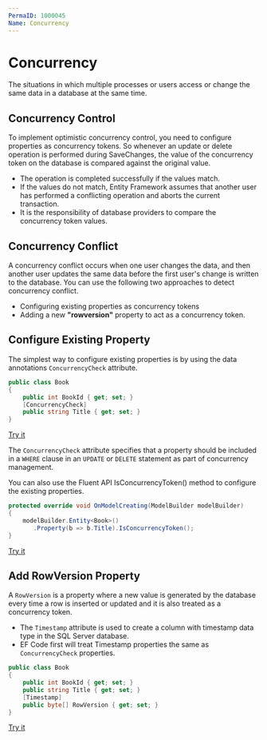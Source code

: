 ```yaml
---
PermaID: 1000045
Name: Concurrency
---
```


# Concurrency

The situations in which multiple processes or users access or change the same data in a database at the same time.

## Concurrency Control

To implement optimistic concurrency control, you need to configure properties as concurrency tokens. So whenever an update or delete operation is performed during SaveChanges, the value of the concurrency token on the database is compared against the original value.

 - The operation is completed successfully if the values match.
 - If the values do not match, Entity Framework assumes that another user has performed a conflicting operation and aborts the current transaction.
 - It is the responsibility of database providers to compare the concurrency token values.

## Concurrency Conflict

A concurrency conflict occurs when one user changes the data, and then another user updates the same data before the first user's change is written to the database. You can use the following two approaches to detect concurrency conflict.

 - Configuring existing properties as concurrency tokens
 - Adding a new **"rowversion"** property to act as a concurrency token.

## Configure Existing Property

The simplest way to configure existing properties is by using the data annotations `ConcurrencyCheck` attribute.

```csharp
public class Book
{
    public int BookId { get; set; }
    [ConcurrencyCheck]
    public string Title { get; set; }
}
```

[Try it](https://dotnetfiddle.net/v1mHtl)

The `ConcurrencyCheck` attribute specifies that a property should be included in a `WHERE` clause in an `UPDATE` or `DELETE` statement as part of concurrency management.

You can also use the Fluent API IsConcurrencyToken() method to configure the existing properties.

```csharp
protected override void OnModelCreating(ModelBuilder modelBuilder)
{
    modelBuilder.Entity<Book>()
       .Property(b => b.Title).IsConcurrencyToken();
}
```

[Try it](https://dotnetfiddle.net/UJSybY)

## Add RowVersion Property

A `RowVersion` is a property where a new value is generated by the database every time a row is inserted or updated and it is also treated as a concurrency token.

 - The `Timestamp` attribute is used to create a column with timestamp data type in the SQL Server database.
 - EF Code first will treat Timestamp properties the same as `ConcurrencyCheck` properties.
 
```csharp
public class Book
{
    public int BookId { get; set; }
    public string Title { get; set; }
    [Timestamp]
    public byte[] RowVersion { get; set; }
}
```

[Try it](https://dotnetfiddle.net/HedUXa)